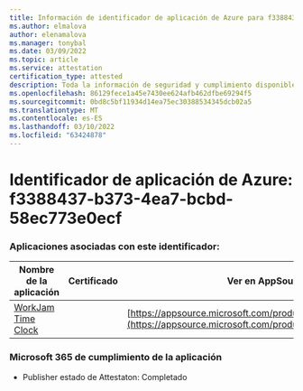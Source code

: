 ```yaml
---
title: Información de identificador de aplicación de Azure para f3388437-b373-4ea7-bcbd-58ec773e0ecf
ms.author: elmalova
author: elenamalova
ms.manager: tonybal
ms.date: 03/09/2022
ms.topic: article
ms.service: attestation
certification_type: attested
description: Toda la información de seguridad y cumplimiento disponible para f3388437-b373-4ea7-bcbd-58ec773e0ecf.
ms.openlocfilehash: 86129fece1a45e7430ee624afb462dfbe69294f5
ms.sourcegitcommit: 0bd8c5bf11934d14ea75ec30388534345dcb02a5
ms.translationtype: MT
ms.contentlocale: es-ES
ms.lasthandoff: 03/10/2022
ms.locfileid: "63424878"
---
```

# <a name="azure-app-id-f3388437-b373-4ea7-bcbd-58ec773e0ecf"></a>Identificador de aplicación de Azure: f3388437-b373-4ea7-bcbd-58ec773e0ecf


### <a name="apps-associated-with-this-id"></a>Aplicaciones asociadas con este identificador:
| **Nombre de la aplicación** | **Certificado** | **Ver en AppSource** |
|--------------|---------------|-----------------------|
| [WorkJam Time Clock](https://docs.microsoft.com/microsoft-365-app-certification/forward/WA200003620) |  | [https://appsource.microsoft.com/product/office/WA200003620](https://appsource.microsoft.com/product/office/WA200003620) |

### <a name="microsoft-365-app-compliance-status"></a>Microsoft 365 de cumplimiento de la aplicación
- Publisher estado de Attestaton: Completado
